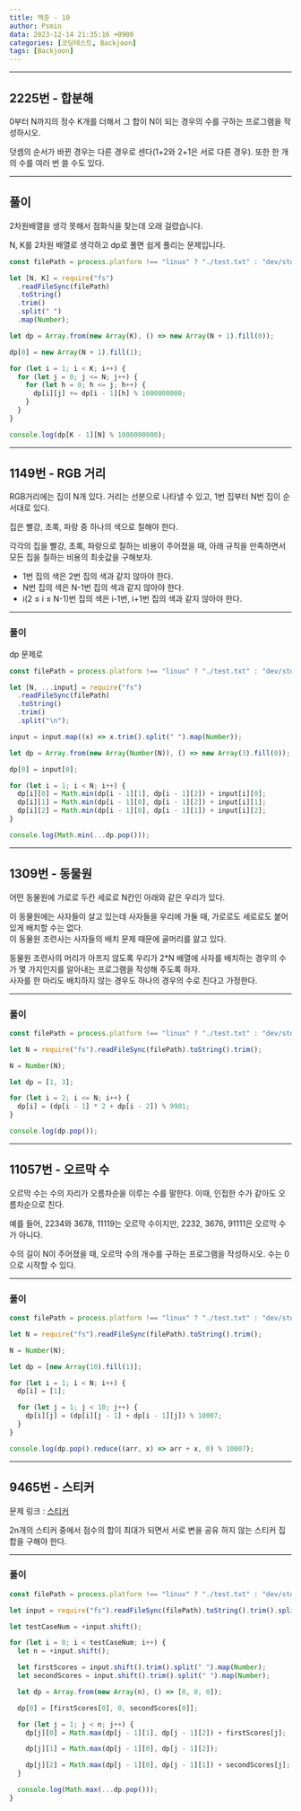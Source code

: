 ```yaml
---
title: 백준 - 10
author: Psmin
data: 2023-12-14 21:35:16 +0900
categories: [코딩테스트, Backjoon]
tags: [Backjoon]
---
```


---

## 2225번 - 합분해

0부터 N까지의 정수 K개를 더해서 그 합이 N이 되는 경우의 수를 구하는 프로그램을 작성하시오.

덧셈의 순서가 바뀐 경우는 다른 경우로 센다(1+2와 2+1은 서로 다른 경우). 또한 한 개의 수를 여러 번 쓸 수도 있다.

---

## 풀이

2차원배열을 생각 못해서 점화식을 찾는데 오래 걸렸습니다.

N, K를 2차원 배열로 생각하고 dp로 풀면 쉽게 풀리는 문제입니다.

```js
const filePath = process.platform !== "linux" ? "./test.txt" : "dev/stdin";

let [N, K] = require("fs")
  .readFileSync(filePath)
  .toString()
  .trim()
  .split(" ")
  .map(Number);

let dp = Array.from(new Array(K), () => new Array(N + 1).fill(0));

dp[0] = new Array(N + 1).fill(1);

for (let i = 1; i < K; i++) {
  for (let j = 0; j <= N; j++) {
    for (let h = 0; h <= j; h++) {
      dp[i][j] += dp[i - 1][h] % 1000000000;
    }
  }
}

console.log(dp[K - 1][N] % 1000000000);
```

---

## 1149번 - RGB 거리

RGB거리에는 집이 N개 있다. 거리는 선분으로 나타낼 수 있고, 1번 집부터 N번 집이 순서대로 있다.

집은 빨강, 초록, 파랑 중 하나의 색으로 칠해야 한다.

각각의 집을 빨강, 초록, 파랑으로 칠하는 비용이 주어졌을 때, 아래 규칙을 만족하면서 모든 집을 칠하는 비용의 최솟값을 구해보자.

- 1번 집의 색은 2번 집의 색과 같지 않아야 한다.
- N번 집의 색은 N-1번 집의 색과 같지 않아야 한다.
- i(2 ≤ i ≤ N-1)번 집의 색은 i-1번, i+1번 집의 색과 같지 않아야 한다.

---

### 풀이

dp 문제로

```js
const filePath = process.platform !== "linux" ? "./test.txt" : "dev/stdin";

let [N, ...input] = require("fs")
  .readFileSync(filePath)
  .toString()
  .trim()
  .split("\n");

input = input.map((x) => x.trim().split(" ").map(Number));

let dp = Array.from(new Array(Number(N)), () => new Array(3).fill(0));

dp[0] = input[0];

for (let i = 1; i < N; i++) {
  dp[i][0] = Math.min(dp[i - 1][1], dp[i - 1][2]) + input[i][0];
  dp[i][1] = Math.min(dp[i - 1][0], dp[i - 1][2]) + input[i][1];
  dp[i][2] = Math.min(dp[i - 1][0], dp[i - 1][1]) + input[i][2];
}

console.log(Math.min(...dp.pop()));
```

---

## 1309번 - 동물원

어떤 동물원에 가로로 두칸 세로로 N칸인 아래와 같은 우리가 있다.

이 동물원에는 사자들이 살고 있는데 사자들을 우리에 가둘 때, 가로로도 세로로도 붙어 있게 배치할 수는 없다.  
이 동물원 조련사는 사자들의 배치 문제 때문에 골머리를 앓고 있다.

동물원 조련사의 머리가 아프지 않도록 우리가 2\*N 배열에 사자를 배치하는 경우의 수가 몇 가지인지를 알아내는 프로그램을 작성해 주도록 하자.  
사자를 한 마리도 배치하지 않는 경우도 하나의 경우의 수로 친다고 가정한다.

---

### 풀이

```js
const filePath = process.platform !== "linux" ? "./test.txt" : "dev/stdin";

let N = require("fs").readFileSync(filePath).toString().trim();

N = Number(N);

let dp = [1, 3];

for (let i = 2; i <= N; i++) {
  dp[i] = (dp[i - 1] * 2 + dp[i - 2]) % 9901;
}

console.log(dp.pop());
```

---

## 11057번 - 오르막 수

오르막 수는 수의 자리가 오름차순을 이루는 수를 말한다. 이때, 인접한 수가 같아도 오름차순으로 친다.

예를 들어, 2234와 3678, 11119는 오르막 수이지만, 2232, 3676, 91111은 오르막 수가 아니다.

수의 길이 N이 주어졌을 때, 오르막 수의 개수를 구하는 프로그램을 작성하시오. 수는 0으로 시작할 수 있다.

---

### 풀이

```js
const filePath = process.platform !== "linux" ? "./test.txt" : "dev/stdin";

let N = require("fs").readFileSync(filePath).toString().trim();

N = Number(N);

let dp = [new Array(10).fill(1)];

for (let i = 1; i < N; i++) {
  dp[i] = [1];

  for (let j = 1; j < 10; j++) {
    dp[i][j] = (dp[i][j - 1] + dp[i - 1][j]) % 10007;
  }
}

console.log(dp.pop().reduce((arr, x) => arr + x, 0) % 10007);
```

---

## 9465번 - 스티커

문제 링크 : [스티커](https://www.acmicpc.net/problem/9465)

2n개의 스티커 중에서 점수의 합이 최대가 되면서 서로 변을 공유 하지 않는 스티커 집합을 구해야 한다.

---

### 풀이

```js
const filePath = process.platform !== "linux" ? "./test.txt" : "dev/stdin";

let input = require("fs").readFileSync(filePath).toString().trim().split("\n");

let testCaseNum = +input.shift();

for (let i = 0; i < testCaseNum; i++) {
  let n = +input.shift();

  let firstScores = input.shift().trim().split(" ").map(Number);
  let secondScores = input.shift().trim().split(" ").map(Number);

  let dp = Array.from(new Array(n), () => [0, 0, 0]);

  dp[0] = [firstScores[0], 0, secondScores[0]];

  for (let j = 1; j < n; j++) {
    dp[j][0] = Math.max(dp[j - 1][1], dp[j - 1][2]) + firstScores[j];

    dp[j][1] = Math.max(dp[j - 1][0], dp[j - 1][2]);

    dp[j][2] = Math.max(dp[j - 1][0], dp[j - 1][1]) + secondScores[j];
  }

  console.log(Math.max(...dp.pop()));
}
```
